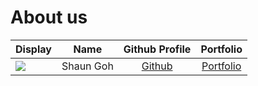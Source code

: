 # About us

Display |   Name    |           Github Profile           | Portfolio 
--------|:---------:|:----------------------------------:|:---------:
![](https://via.placeholder.com/100.png?text=Photo) | Shaun Goh | [Github](https://github.shaunngoh) | [Portfolio](nildocs/team/johndoe.md)

